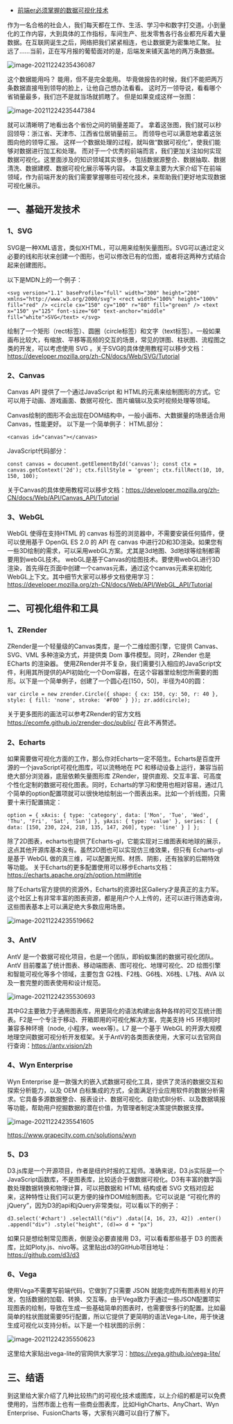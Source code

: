 - [前端er必须掌握的数据可视化技术](https://www.cnblogs.com/powertoolsteam/p/15718655.html)

作为一名合格的社会人，我们每天都在工作、生活、学习中和数字打交道。小到量化的工作内容，大到具体的工作指标，车间生产、批发零售各行各业都充斥着大量数据。在互联网诞生之后，网络把我们紧紧相连，也让数据更为密集地汇聚。
 扯远了……当前，正在写月报的葡萄面对的是，后端发来铺天盖地的两万条数据。

![image-20211224235436087](https://gitee.com/er-huomeng/img/raw/master/img/image-20211224235436087.png)

这个数据能用吗？
 能用，但不是完全能用。
 毕竟做报告的时候，我们不能把两万条数据直接甩到领导的脸上，让他自己想办法看看。
 这时万一领导说，看看哪个省销量最多，我们岂不是就当场就抓瞎了。
 但是如果变成这样一张图：

![image-20211224235447384](https://gitee.com/er-huomeng/img/raw/master/img/image-20211224235447384.png)

就可以清晰明了地看出各个省份之间的销量差距了。
 拿着这张图，我们就可以秒回领导：浙江省、天津市、江西省位居销量前三。
 而领导也可以满意地拿着这张图向他的领导汇报。
 这样一个数据处理的过程，就叫做“数据可视化”，使我们能够对数据进行加工和处理。
 而对于一个优秀的前端而言，我们更加关注如何实现数据可视化。这里面涉及的知识领域其实很多，包括数据源整合、数据抽取、数据清洗、数据建模、数据可视化展示等等内容。
 本篇文章主要为大家介绍下在前端领域，作为前端开发的我们需要掌握哪些可视化技术，来帮助我们更好地实现数据可视化展示。

## 一、基础开发技术

### 1、SVG

SVG是一种XML语言，类似XHTML，可以用来绘制矢量图形。SVG可以通过定义必要的线和形状来创建一个图形，也可以修改已有的位图，或者将这两种方式结合起来创建图形。

以下是MDN上的一个例子：

```
<svg version="1.1" baseProfile="full" width="300" height="200" xmlns="http://www.w3.org/2000/svg"> <rect width="100%" height="100%" fill="red" /> <circle cx="150" cy="100" r="80" fill="green" /> <text x="150" y="125" font-size="60" text-anchor="middle" fill="white">SVG</text> </svg> 
```

绘制了一个矩形（rect标签）、圆圈（circle标签）和文字（text标签）。一般如果画布比较大，有缩放、平移等高频的交互的场景，常见的饼图、柱状图、流程图之类的开发，可以考虑使用 SVG 。关于SVG的具体使用教程可以移步文档：https://developer.mozilla.org/zh-CN/docs/Web/SVG/Tutorial

### 2、Canvas

Canvas API 提供了一个通过JavaScript 和 HTML的元素来绘制图形的方式。它可以用于动画、游戏画面、数据可视化、图片编辑以及实时视频处理等领域。

Canvas绘制的图形不会出现在DOM结构中，一般小画布、大数据量的场景适合用Canvas，性能更好。
 以下是一个简单例子：
 HTML部分：

```
<canvas id="canvas"></canvas> 
```

JavaScript代码部分：

```
const canvas = document.getElementById('canvas'); const ctx = canvas.getContext('2d'); ctx.fillStyle = 'green'; ctx.fillRect(10, 10, 150, 100); 
```

关于Canvas的具体使用教程可以移步文档：https://developer.mozilla.org/zh-CN/docs/Web/API/Canvas_API/Tutorial

### 3、WebGL

WebGL 使得在支持HTML 的 canvas 标签的浏览器中，不需要安装任何插件，便可以使用基于 OpenGL ES 2.0 的  API 在 canvas  中进行2D和3D渲染。如果您有一些3D绘制的需求，可以采用webGL方案。尤其是3d地图、3d地球等绘制都需要用到webGL技术。
 webGL是基于Canvas的绘图技术。要使用webGL进行3D渲染，首先得在页面中创建一个canvas元素，通过这个canvas元素来初始化WebGL上下文。其中细节大家可以移步文档使用学习：https://developer.mozilla.org/zh-CN/docs/Web/API/WebGL_API/Tutorial

## 二、可视化组件和工具

### 1、ZRender

ZRender是一个轻量级的Canvas类库，是一个二维绘图引擎，它提供 Canvas、SVG、VML 多种渲染方式，并提供类 Dom 事件模型。同时，ZRender 也是 ECharts 的渲染器。
 使用ZRender并不复杂，我们需要引入相应的JavaScript文件，利用其所提供的API初始化一个Dom容器，在这个容器里绘制您所需要的图形。以下是一个简单例子，创建了一个圆心在[150，50]，半径为40的圆：

```
var circle = new zrender.Circle({ shape: { cx: 150, cy: 50, r: 40 }, style: { fill: 'none', stroke: '#F00' } }); zr.add(circle); 
```

关于更多图形的画法可以参考ZRender的官方文档 https://ecomfe.github.io/zrender-doc/public/
 在此不再赘述。

### 2、Echarts

如果需要做可视化方面的工作，那么你对Echarts一定不陌生。Echarts是百度开源的一个javaScript可视化图库，可以流畅地在  PC 和移动设备上运行，兼容当前绝大部分浏览器，底层依赖矢量图形库  ZRender，提供直观、交互丰富、可高度个性化定制的数据可视化图表。同时，Echarts的学习和使用也相对容易，通过几个简单的option配置项就可以很快地绘制出一个图表出来。比如一个折线图，只需要十来行配置搞定：

```
option = { xAxis: { type: 'category', data: ['Mon', 'Tue', 'Wed', 'Thu', 'Fri', 'Sat', 'Sun'] }, yAxis: { type: 'value' }, series: [ { data: [150, 230, 224, 218, 135, 147, 260], type: 'line' } ] }; 
```

除了2D图表，echarts也提供了Echarts-gl，它能实现对三维图表和地球的展示，这点其他开源库基本没有。虽然2D图也可以实现仿三维效果，但只有 Echarts-gl 是基于 WebGL 做的真三维，可以配置光照、材质、阴影，还有独家的后期特效等功能。
 关于Echarts的更多配置使用可以移步Echarts文档：https://echarts.apache.org/zh/option.html#title

除了Echarts官方提供的资源外，Echarts的资源社区Gallery才是真正的主力军。这个社区上有非常丰富的图表资源，都是用户个人上传的，还可以进行筛选查询，这些图表基本上可以满足绝大多数应用场景。

![image-20211224235519662](https://gitee.com/er-huomeng/img/raw/master/img/image-20211224235519662.png)

### 3、AntV

AntV 是一个数据可视化项目，也是一个团队，即蚂蚁集团的数据可视化团队。AntV  目前覆盖了统计图表、移动端图表、图可视化、地理可视化、2D 绘图引擎和智能可视化等多个领域，主要包含  G2栈、F2栈、G6栈、X6栈、L7栈、AVA 以及一套完整的图表使用和设计规范。

![image-20211224235530693](https://gitee.com/er-huomeng/img/raw/master/img/image-20211224235530693.png)

其中G2主要致力于通用图表库，用更简化的语法构建出各种各样的可交互统计图表。F2是一个专注于移动、开箱即用的可视化解决方案，完美支持 H5 环境同时兼容多种环境（node, 小程序，weex等）。L7 是一个基于 WebGL  的开源大规模地理空间数据可视分析开发框架。关于AntV的各类图表使用，大家可以去官网自行查询：https://antv.vision/zh

### 4、Wyn Enterprise

Wyn Enterprise 是一款强大的嵌入式数据可视化工具，提供了灵活的数据交互和探索分析能力，以及 OEM  白标集成的方式，全面满足行业应用软件的数据分析需求。它具备多源数据整合、报表设计、数据可视化、自助式BI分析、以及数据填报等功能，帮助用户挖掘数据的潜在价值，为管理者制定决策提供数据支撑。

![image-20211224235541605](https://gitee.com/er-huomeng/img/raw/master/img/image-20211224235541605.png)

https://www.grapecity.com.cn/solutions/wyn

### 5、D3

D3.js库是一个开源项目，作者是纽约时报的工程师。准确来说，D3.js实际是一个JavaScript函数库，不是图表库，比较适合于做数据可视化。D3有丰富的数学函数处理数据转换和物理计算，可以把数据和 HTML 结构或者 SVG 文档对应起来，这种特性让我们可以更方便的操作DOM绘制图表。它可以说是  “可视化界的jQuery”，因为D3的api和jQuery非常类似，可以看以下的例子：

```
d3.select('#chart') .selectAll("div") .data([4, 16, 23, 42]) .enter() .append("div") .style("height", (d)=> d + "px") 
```

如果只是想绘制常见图表，倒是没必要直接用 D3，可以看看那些基于 D3 的图表库，比如Ploty.js、nivo等。这里贴出d3的GitHub项目地址：https://github.com/d3/d3

### 6、Vega

使用Vega不需要写前端代码，它做到了只需要 JSON  就能完成所有图表相关的开发，包括数据的加载、转换、交互等。由于Vega致力于通过一些JSON配置项实现图表的绘制，导致在生成一些基础简单的图表时，也需要很多行的配置。比如最简单的柱状图就需要95行配置，所以它提供了更简明的语法Vega-Lite，用于快速生成可视化以支持分析。以下是一个柱状图的示例：

![image-20211224235550623](https://gitee.com/er-huomeng/img/raw/master/img/image-20211224235550623.png)

这里给大家贴出vega-lite的官网供大家学习：https://vega.github.io/vega-lite/

## 三、结语

到这里给大家介绍了几种比较热门的可视化技术或图库，以上介绍的都是可以免费使用的，当然市面上也有一些商业图表库，比如HighCharts、AnyChart、Wyn Enterprise、FusionCharts 等，大家有兴趣可以自行了解下。
